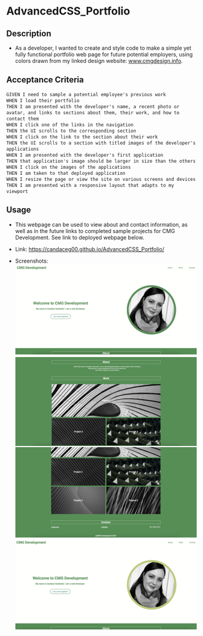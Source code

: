 # AdvancedCSS_Portfolio

## Description

* As a developer, I wanted to create and style code to make a simple yet fully functional portfolio web page for future potential employers, using colors drawn from my linked design website: www.cmgdesign.info.

## Acceptance Criteria

```
GIVEN I need to sample a potential employee's previous work
WHEN I load their portfolio
THEN I am presented with the developer's name, a recent photo or avatar, and links to sections about them, their work, and how to contact them
WHEN I click one of the links in the navigation
THEN the UI scrolls to the corresponding section
WHEN I click on the link to the section about their work
THEN the UI scrolls to a section with titled images of the developer's applications
WHEN I am presented with the developer's first application
THEN that application's image should be larger in size than the others
WHEN I click on the images of the applications
THEN I am taken to that deployed application
WHEN I resize the page or view the site on various screens and devices
THEN I am presented with a responsive layout that adapts to my viewport
```

## Usage

* This webpage can be used to view about and contact information, as well as in the future links to completed sample projects for CMG Development. See link to deployed webpage below.

* Link: https://candaceg00.github.io/AdvancedCSS_Portfolio/

* Screenshots:
    <img src="./images/portfolio1_screenshot.png"/>
    <img src="./images/portfolio2_screenshot.png"/>
    <img src="./images/portfolio3_screenshot.png"/>
    <img src="./images/portfolio4_screenshot.png"/>